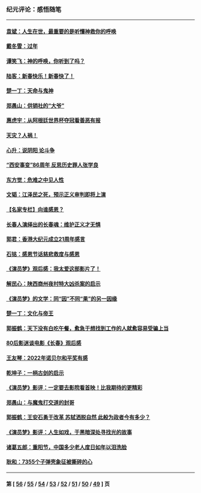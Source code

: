 ### 纪元评论：感悟随笔
---
#### [袁斌：人生在世，最重要的是听懂神救你的呼唤](../../pages/nsc1035/n13914636.md) 
#### [戴冬雪：过年](../../pages/nsc1035/n13913311.md) 
#### [谭笑飞：神的呼唤，你听到了吗？](../../pages/nsc1035/n13912603.md) 
#### [陆客：新春快乐！新春快了！](../../pages/nsc1035/n13911771.md) 
#### [楚一丁：天命与鬼神](../../pages/nsc1035/n13904371.md) 
#### [郑愚山：供销社的“大爷”](../../pages/nsc1035/n13904409.md) 
#### [惠虎宇：从阿根廷世界杯夺冠看善恶有报](../../pages/nsc1035/n13889438.md) 
#### [天灾？人祸！](../../pages/nsc1035/n13900104.md) 
#### [心升：说阴阳 论斗争](../../pages/nsc1035/n13885189.md) 
#### [“西安事变”86周年 反思历史罪人张学良](../../pages/nsc1035/n13882019.md) 
#### [东方觉：危难之中见人性](../../pages/nsc1035/n13881549.md) 
#### [文韬：江泽民之死，预示正义审判即将上演](../../pages/nsc1035/n13877698.md) 
#### [【名家专栏】向谁感恩？](../../pages/nsc1035/n13873797.md) 
#### [长春人演绎出的长春魂：维护正义才无惧](../../pages/nsc1035/n13871764.md) 
#### [郭君：香港大纪元成立21周年感言](../../pages/nsc1035/n13871269.md) 
#### [石铭：感恩节话慈悲救度与感恩](../../pages/nsc1035/n13869863.md) 
#### [《演员梦》观后感：我太爱这部影片了！](../../pages/nsc1035/n13866783.md) 
#### [解民心：陕西商州夜村特大凶杀案的启示](../../pages/nsc1035/n13865339.md) 
#### [《演员梦》的文学：同“因”不同“果”的另一因缘](../../pages/nsc1035/n13863930.md) 
#### [楚一丁：文化与帝王](../../pages/nsc1035/n13863143.md) 
#### [郭振鹤：天下没有白吃午餐，愈急于想找到工作的人就愈容易受骗上当](../../pages/nsc1035/n13860772.md) 
#### [80后影迷谈电影《长春》观后感](../../pages/nsc1035/n13852708.md) 
#### [王友琴：2022年诺贝尔和平奖有感](../../pages/nsc1035/n13848079.md) 
#### [乾坤子：一柄古剑的启示](../../pages/nsc1035/n13841954.md) 
#### [《演员梦》影评：一定要去影院看首映！比我期待的更精彩](../../pages/nsc1035/n13840865.md) 
#### [郑愚山：与魔鬼打交道的封哥](../../pages/nsc1035/n13840314.md) 
#### [郭振鹤：王安石勇于改革 苏轼洒脱自然 此般为政者今有多少？](../../pages/nsc1035/n13836901.md) 
#### [《演员梦》影评：人生如戏，于黑暗深处寻找光的故事](../../pages/nsc1035/n13832182.md) 
#### [诸葛五郎：重阳节，中国多少老人度日如年以泪洗脸](../../pages/nsc1035/n13831696.md) 
#### [耿和：7355个子弹壳象征被撕碎的心](../../pages/nsc1035/n13830612.md) 

---
#### 第 [ [56](./56.md) / [55](./55.md) / [54](./54.md) / [53](./53.md) / [52](./52.md) / [51](./51.md) / [50](./50.md) / [49](./49.md) ] 页
